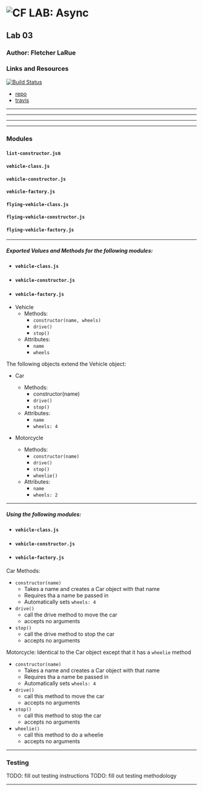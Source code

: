 ![CF](http://i.imgur.com/7v5ASc8.png) LAB: Async
=================================================

## Lab 03

### Author: Fletcher LaRue

### Links and Resources

[![Build Status](https://www.travis-ci.com/asdFletcher/03-async.svg?branch=master)](https://www.travis-ci.com/asdFletcher/03-async)

* [repo](https://github.com/asdFletcher/03-async)
* [travis](https://www.travis-ci.com/asdFletcher/03-async)

--- 

---

---

[//]: # (heroku link: https://lab02-401.herokuapp.com/)

---
### Modules
#### `list-constructor.js`s
#### `vehicle-class.js`
#### `vehicle-constructor.js`
#### `vehicle-factory.js`
#### `flying-vehicle-class.js`
#### `flying-vehicle-constructor.js`
#### `flying-vehicle-factory.js`
---
##### Exported Values and Methods for the following modules:
- #### `vehicle-class.js`
- #### `vehicle-constructor.js`
- #### `vehicle-factory.js`


* Vehicle
    * Methods:
        * `constructor(name, wheels)`
        * `drive()`
        * `stop()`
    * Attributes:
        * `name`
        * `wheels`

The following objects extend the Vehicle object:
* Car
    * Methods:
        * constructor(name)
        * `drive()`
        * `stop()`
    * Attributes:
        * `name`
        * `wheels: 4`

* Motorcycle
    * Methods:
        * `constructor(name)`
        * `drive()`
        * `stop()`
        * `wheelie()`
    * Attributes:
        * `name`
        * `wheels: 2`

---


##### Using the following modules:
- #### `vehicle-class.js`
- #### `vehicle-constructor.js`
- #### `vehicle-factory.js`


Car Methods:
* `constructor(name)`
    * Takes a name and creates a Car object with that name
    * Requires tha a name be passed in
    * Automatically sets `wheels: 4`
* `drive()`
    * call the drive method to move the car
    * accepts no arguments
* `stop()`
    * call the drive method to stop the car
    * accepts no arguments


Motorcycle:
Identical to the Car object except that it has a `wheelie` method
* `constructor(name)`
    * Takes a name and creates a Car object with that name
    * Requires tha a name be passed in
    * Automatically sets `wheels: 4`
* `drive()`
    * call this method to move the car
    * accepts no arguments
* `stop()`
    * call this method to stop the car
    * accepts no arguments
* `wheelie()`
    * call this method to do a wheelie
    * accepts no arguments

---

### Testing

TODO: fill out testing instructions
TODO: fill out testing methodology

---

### 
